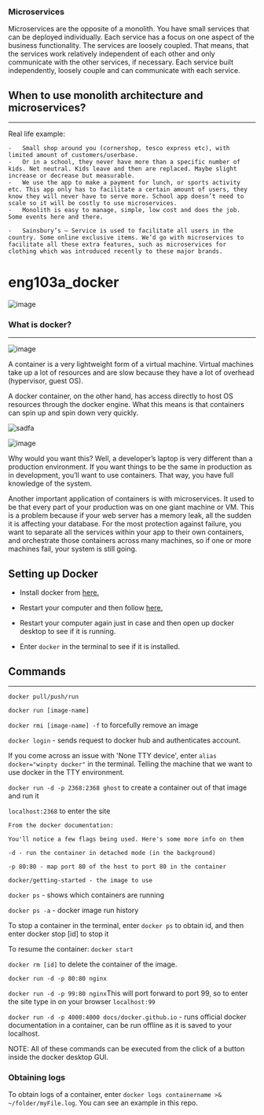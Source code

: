 ### Microservices

Microservices are the opposite of a monolith. You have small services that can be deployed individually. Each service has a focus on one aspect of the business functionality. The services are loosely coupled. That means, that the services work relatively independent of each other and only communicate with the other services, if necessary.
Each service built independently, loosely couple and can communicate with each service.

## When to use monolith architecture and microservices?
----------

Real life example: 
```
-	Small shop around you (cornershop, tesco express etc), with limited amount of customers/userbase. 
-	Or in a school, they never have more than a specific number of kids. Net neutral. Kids leave and then are replaced. Maybe slight increase or decrease but measurable. 
-	We use the app to make a payment for lunch, or sports activity etc. This app only has to facilitate a certain amount of users, they know they will never have to serve more. School app doesn’t need to scale so it will be costly to use microservices.
-	Monolith is easy to manage, simple, low cost and does the job. Some events here and there.
```
```
-	Sainsbury’s – Service is used to facilitate all users in the country. Some online exclusive items. We’d go with microservices to facilitate all these extra features, such as microservices for clothing which was introduced recently to these major brands. 
```

# eng103a_docker
![image](https://user-images.githubusercontent.com/98178943/155996127-8ad0b29d-2a8f-429d-98c9-33ac6688aebc.png)
### What is docker?
---------
![image](https://user-images.githubusercontent.com/98178943/156005909-eb1546fd-9c71-4928-93f0-a034bf9c083b.png)

A container is a very lightweight form of a virtual machine. Virtual machines take up a lot of resources and are slow because they have a lot of overhead (hypervisor, guest OS).

A docker container, on the other hand, has access directly to host OS resources through the docker engine. What this means is that containers can spin up and spin down very quickly.

![sadfa](https://images.contentstack.io/v3/assets/blt300387d93dabf50e/bltb6200bc085503718/5e1f209a63d1b6503160c6d5/containers-vs-virtual-machines.jpg)

![image](https://user-images.githubusercontent.com/98178943/156009198-aa8a50e5-828e-4fb5-b209-b1e79c26e959.png)

Why would you want this? Well, a developer’s laptop is very different than a production environment. If you want things to be the same in production as in development, you’ll want to use containers. That way, you have full knowledge of the system.

Another important application of containers is with microservices. It used to be that every part of your production was on one giant machine or VM. This is a problem because if your web server has a memory leak, all the sudden it is affecting your database. For the most protection against failure, you want to separate all the services within your app to their own containers, and orchestrate those containers across many machines, so if one or more machines fail, your system is still going.

## Setting up Docker

- Install docker from [here.](https://docs.docker.com/desktop/windows/install/)

- Restart your computer and then follow [here.](https://docs.microsoft.com/en-us/windows/wsl/install-manual#step-4---download-the-linux-kernel-update-package)

- Restart your computer again just in case and then open up
docker desktop to see if it is running. 

- Enter `docker` in the terminal to see if it is installed.

## Commands
------------

`docker pull/push/run`

`docker run [image-name]`

`docker rmi [image-name] -f` to forcefully remove an image

`docker login` - sends request to docker hub and authenticates account.

If you come across an issue with 'None TTY device', enter `alias docker="winpty docker"` in the terminal. Telling the machine that we want to use docker in the TTY environment. 

`docker run -d -p 2368:2368 ghost` to create a container out of that image and run it

`localhost:2368` to enter the site
```
From the docker documentation:

You'll notice a few flags being used. Here's some more info on them

-d - run the container in detached mode (in the background)

-p 80:80 - map port 80 of the host to port 80 in the container

docker/getting-started - the image to use
```

`docker ps` - shows which containers are running

`docker ps -a` - docker image run history

To stop a container in the terminal, enter `docker ps` to obtain id, and then enter docker stop [id] to stop it

To resume the container: `docker start`

`docker rm [id]` to delete the container of the image.

`docker run -d -p 80:80 nginx`

`docker run -d -p 99:80 nginx`This will port forward to port 99, so to enter the site type in on your browser `localhost:99`

`docker run -d -p 4000:4000 docs/docker.github.io` - runs official docker documentation in a container, can be run offline as it is saved to your localhost.

NOTE: All of these commands can be executed from the click of a button inside the docker desktop GUI.

### Obtaining logs

To obtain logs of a container, enter `docker logs containername >& ~/folder/myFile.log`. You can see an example in this repo. 